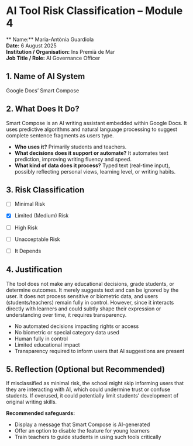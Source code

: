 # AI Tool Risk Classification – Module 4

** Name:** Maria-Antònia Guardiola  
**Date:** 6 August 2025  
**Institution / Organisation:** Ins Premià de Mar  
**Job Title / Role:** AI Governance Officer  


## 1. Name of AI System
Google Docs’ Smart Compose


## 2. What Does It Do?
Smart Compose is an AI writing assistant embedded within Google Docs. It uses predictive algorithms and natural language processing to suggest complete sentence fragments as users type. 

- **Who uses it?** Primarily students and teachers.
- **What decisions does it support or automate?** It automates text prediction, improving writing fluency and speed.
- **What kind of data does it process?** Typed text (real-time input), possibly reflecting personal views, learning level, or writing habits.


## 3. Risk Classification
- [ ] Minimal Risk  
- [x] Limited (Medium) Risk  
- [ ] High Risk  
- [ ] Unacceptable Risk  
- [ ] It Depends


## 4. Justification
The tool does not make any educational decisions, grade students, or determine outcomes. It merely suggests text and can be ignored by the user. It does not process sensitive or biometric data, and users (students/teachers) remain fully in control. However, since it interacts directly with learners and could subtly shape their expression or understanding over time, it requires transparency.

- No automated decisions impacting rights or access
- No biometric or special category data used
- Human fully in control
- Limited educational impact
- Transparency required to inform users that AI suggestions are present


## 5. Reflection (Optional but Recommended)
If misclassified as minimal risk, the school might skip informing users that they are interacting with AI, which could undermine trust or confuse students. If overused, it could potentially limit students’ development of original writing skills.

**Recommended safeguards:**
- Display a message that Smart Compose is AI-generated
- Offer an option to disable the feature for young learners
- Train teachers to guide students in using such tools critically

